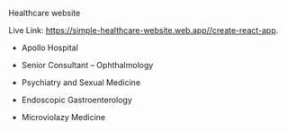Healthcare website

Live Link: https://simple-healthcare-website.web.app//create-react-app.


- Apollo Hospital

- Senior Consultant – Ophthalmology

- Psychiatry and Sexual Medicine

- Endoscopic Gastroenterology

- Microviolazy Medicine


